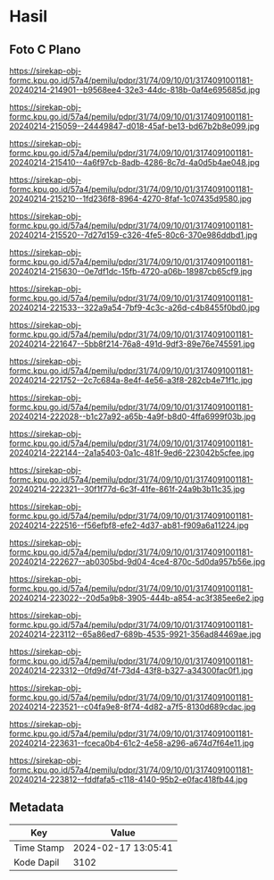 # Hasil

## Foto C Plano

https://sirekap-obj-formc.kpu.go.id/57a4/pemilu/pdpr/31/74/09/10/01/3174091001181-20240214-214901--b9568ee4-32e3-44dc-818b-0af4e695685d.jpg

https://sirekap-obj-formc.kpu.go.id/57a4/pemilu/pdpr/31/74/09/10/01/3174091001181-20240214-215059--24449847-d018-45af-be13-bd67b2b8e099.jpg

https://sirekap-obj-formc.kpu.go.id/57a4/pemilu/pdpr/31/74/09/10/01/3174091001181-20240214-215410--4a6f97cb-8adb-4286-8c7d-4a0d5b4ae048.jpg

https://sirekap-obj-formc.kpu.go.id/57a4/pemilu/pdpr/31/74/09/10/01/3174091001181-20240214-215210--1fd236f8-8964-4270-8faf-1c07435d9580.jpg

https://sirekap-obj-formc.kpu.go.id/57a4/pemilu/pdpr/31/74/09/10/01/3174091001181-20240214-215520--7d27d159-c326-4fe5-80c6-370e986ddbd1.jpg

https://sirekap-obj-formc.kpu.go.id/57a4/pemilu/pdpr/31/74/09/10/01/3174091001181-20240214-215630--0e7df1dc-15fb-4720-a06b-18987cb65cf9.jpg

https://sirekap-obj-formc.kpu.go.id/57a4/pemilu/pdpr/31/74/09/10/01/3174091001181-20240214-221533--322a9a54-7bf9-4c3c-a26d-c4b8455f0bd0.jpg

https://sirekap-obj-formc.kpu.go.id/57a4/pemilu/pdpr/31/74/09/10/01/3174091001181-20240214-221647--5bb8f214-76a8-491d-9df3-89e76e745591.jpg

https://sirekap-obj-formc.kpu.go.id/57a4/pemilu/pdpr/31/74/09/10/01/3174091001181-20240214-221752--2c7c684a-8e4f-4e56-a3f8-282cb4e71f1c.jpg

https://sirekap-obj-formc.kpu.go.id/57a4/pemilu/pdpr/31/74/09/10/01/3174091001181-20240214-222028--b1c27a92-a65b-4a9f-b8d0-4ffa6999f03b.jpg

https://sirekap-obj-formc.kpu.go.id/57a4/pemilu/pdpr/31/74/09/10/01/3174091001181-20240214-222144--2a1a5403-0a1c-481f-9ed6-223042b5cfee.jpg

https://sirekap-obj-formc.kpu.go.id/57a4/pemilu/pdpr/31/74/09/10/01/3174091001181-20240214-222321--30f1f77d-6c3f-41fe-861f-24a9b3b11c35.jpg

https://sirekap-obj-formc.kpu.go.id/57a4/pemilu/pdpr/31/74/09/10/01/3174091001181-20240214-222516--f56efbf8-efe2-4d37-ab81-f909a6a11224.jpg

https://sirekap-obj-formc.kpu.go.id/57a4/pemilu/pdpr/31/74/09/10/01/3174091001181-20240214-222627--ab0305bd-9d04-4ce4-870c-5d0da957b56e.jpg

https://sirekap-obj-formc.kpu.go.id/57a4/pemilu/pdpr/31/74/09/10/01/3174091001181-20240214-223022--20d5a9b8-3905-444b-a854-ac3f385ee6e2.jpg

https://sirekap-obj-formc.kpu.go.id/57a4/pemilu/pdpr/31/74/09/10/01/3174091001181-20240214-223112--65a86ed7-689b-4535-9921-356ad84469ae.jpg

https://sirekap-obj-formc.kpu.go.id/57a4/pemilu/pdpr/31/74/09/10/01/3174091001181-20240214-223312--0fd9d74f-73d4-43f8-b327-a34300fac0f1.jpg

https://sirekap-obj-formc.kpu.go.id/57a4/pemilu/pdpr/31/74/09/10/01/3174091001181-20240214-223521--c04fa9e8-8f74-4d82-a7f5-8130d689cdac.jpg

https://sirekap-obj-formc.kpu.go.id/57a4/pemilu/pdpr/31/74/09/10/01/3174091001181-20240214-223631--fceca0b4-61c2-4e58-a296-a674d7f64e11.jpg

https://sirekap-obj-formc.kpu.go.id/57a4/pemilu/pdpr/31/74/09/10/01/3174091001181-20240214-223812--fddfafa5-c118-4140-95b2-e0fac418fb44.jpg


## Metadata

| Key        | Value               |
| ---------- | ------------------- |
| Time Stamp | 2024-02-17 13:05:41 |
| Kode Dapil | 3102                |



